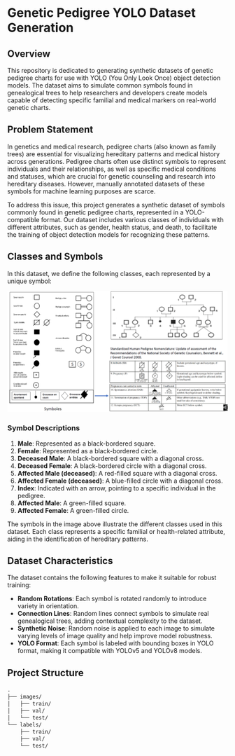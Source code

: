 # Genetic Pedigree YOLO Dataset Generation

## Overview

This repository is dedicated to generating synthetic datasets of genetic pedigree charts for use with YOLO (You Only Look Once) object detection models. The dataset aims to simulate common symbols found in genealogical trees to help researchers and developers create models capable of detecting specific familial and medical markers on real-world genetic charts.

## Problem Statement

In genetics and medical research, pedigree charts (also known as family trees) are essential for visualizing hereditary patterns and medical history across generations. Pedigree charts often use distinct symbols to represent individuals and their relationships, as well as specific medical conditions and statuses, which are crucial for genetic counseling and research into hereditary diseases. However, manually annotated datasets of these symbols for machine learning purposes are scarce.

To address this issue, this project generates a synthetic dataset of symbols commonly found in genetic pedigree charts, represented in a YOLO-compatible format. Our dataset includes various classes of individuals with different attributes, such as gender, health status, and death, to facilitate the training of object detection models for recognizing these patterns.

## Classes and Symbols

In this dataset, we define the following classes, each represented by a unique symbol:

![Pedigree Nomenclature](Nomenclature_arbre_genealogique.png)

### Symbol Descriptions

1. **Male**: Represented as a black-bordered square.
2. **Female**: Represented as a black-bordered circle.
3. **Deceased Male**: A black-bordered square with a diagonal cross.
4. **Deceased Female**: A black-bordered circle with a diagonal cross.
5. **Affected Male (deceased)**: A red-filled square with a diagonal cross.
6. **Affected Female (deceased)**: A blue-filled circle with a diagonal cross.
7. **Index**: Indicated with an arrow, pointing to a specific individual in the pedigree.
8. **Affected Male**: A green-filled square.
9. **Affected Female**: A green-filled circle.

The symbols in the image above illustrate the different classes used in this dataset. Each class represents a specific familial or health-related attribute, aiding in the identification of hereditary patterns.

## Dataset Characteristics

The dataset contains the following features to make it suitable for robust training:

- **Random Rotations**: Each symbol is rotated randomly to introduce variety in orientation.
- **Connection Lines**: Random lines connect symbols to simulate real genealogical trees, adding contextual complexity to the dataset.
- **Synthetic Noise**: Random noise is applied to each image to simulate varying levels of image quality and help improve model robustness.
- **YOLO Format**: Each symbol is labeled with bounding boxes in YOLO format, making it compatible with YOLOv5 and YOLOv8 models.

## Project Structure

```plaintext
.
├── images/
│   ├── train/
│   ├── val/
│   └── test/
└── labels/
    ├── train/
    ├── val/
    └── test/